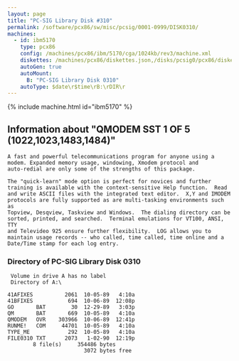 ```yaml
---
layout: page
title: "PC-SIG Library Disk #310"
permalink: /software/pcx86/sw/misc/pcsig/0001-0999/DISK0310/
machines:
  - id: ibm5170
    type: pcx86
    config: /machines/pcx86/ibm/5170/cga/1024kb/rev3/machine.xml
    diskettes: /machines/pcx86/diskettes.json,/disks/pcsig0/pcx86/diskettes.json
    autoGen: true
    autoMount:
      B: "PC-SIG Library Disk 0310"
    autoType: $date\r$time\rB:\rDIR\r
---
```


{% include machine.html id="ibm5170" %}

## Information about "QMODEM SST 1 OF 5 (1022,1023,1483,1484)"

    A fast and powerful telecommunications program for anyone using a
    modem. Expanded memory usage, windowing, Xmodem protocol and
    auto-redial are only some of the strengths of this package.
    
    The "quick-learn" mode option is perfect for novices and further
    training is available with the context-sensitive Help function.  Read
    and write ASCII files with the integrated text editor.  X,Y and IMODEM
    protocols are fully supported as are multi-tasking environments such as
    Topview, Desqview, Taskview and Windows.  The dialing directory can be
    sorted, printed, and searched.  Terminal emulations for VT100, ANSI, TTY
    and Televideo 925 ensure further flexibility.  LOG allows you to
    maintain usage records -- who called, time called, time online and a
    Date/Time stamp for each log entry.

### Directory of PC-SIG Library Disk 0310

     Volume in drive A has no label
     Directory of A:\

    41AFIXES          2061  10-05-89   4:10a
    41BFIXES           694  10-06-89  12:08p
    GO       BAT        30  12-29-89   3:03p
    QM       BAT       669  10-05-89   4:10a
    QMODEM   OVR    303966  10-06-89  12:41p
    RUNME!   COM     44701  10-05-89   4:10a
    TYPE_ME            292  10-05-89   4:10a
    FILE0310 TXT      2073   1-02-90  12:19p
            8 file(s)     354486 bytes
                            3072 bytes free
